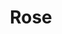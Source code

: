 ---
layout: piece
collection_: paintings
title: Rose
id: rose
media: Acrylic and ink
dimensions: 16" x 19"
description: Painted with popsicle sticks on board.
price: $100
create_date: 2015
---